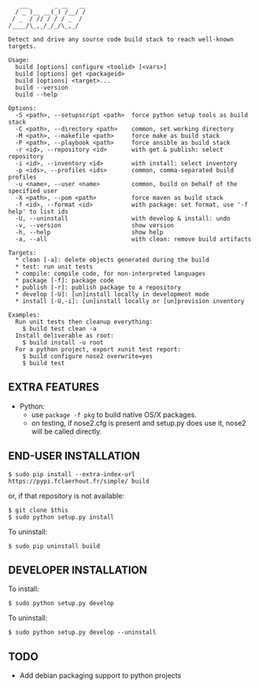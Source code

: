 	   ___       _ __   __
	  / _ )__ __(_) /__/ /
	 / _  / // / / / _  / 
	/____/\_,_/_/_/\_,_/  

	Detect and drive any source code build stack to reach well-known targets.
	
	Usage:
	  build [options] configure <toolid> [<vars>]
	  build [options] get <packageid>
	  build [options] <target>...
	  build --version
	  build --help
	
	Options:
	  -S <path>, --setupscript <path>  force python setup tools as build stack
	  -C <path>, --directory <path>    common, set working directory
	  -M <path>, --makefile <path>     force make as build stack
	  -P <path>, --playbook <path>     force ansible as build stack
	  -r <id>, --repository <id>       with get & publish: select repository
	  -i <id>, --inventory <id>        with install: select inventory
	  -p <ids>, --profiles <ids>       common, comma-separated build profiles
	  -u <name>, --user <name>         common, build on behalf of the specified user
	  -X <path>, --pom <path>          force maven as build stack
	  -f <id>, --format <id>           with package: set format, use '-f help' to list ids
	  -U, --uninstall                  with develop & install: undo
	  -v, --version                    show version
	  -h, --help                       show help
	  -a, --all                        with clean: remove build artifacts
	
	Targets:
	  * clean [-a]: delete objects generated during the build
	  * test: run unit tests
	  * compile: compile code, for non-interpreted languages
	  * package [-f]: package code
	  * publish [-r]: publish package to a repository
	  * develop [-U]: [un]install locally in development mode
	  * install [-U,-i]: [un]install locally or [un]provision inventory
	
	Examples:
	  Run unit tests then cleanup everything:
	    $ build test clean -a
	  Install deliverable as root:
	    $ build install -u root
	  For a python project, export xunit test report:
	    $ build configure nose2 overwrite=yes
	    $ build test

EXTRA FEATURES
--------------

  * Python:
    * use `package -f pkg` to build native OS/X packages.
    * on testing, if nose2.cfg is present and setup.py does use it, nose2 will be called directly.

END-USER INSTALLATION
---------------------

	$ sudo pip install --extra-index-url https://pypi.fclaerhout.fr/simple/ build

or, if that repository is not available:

	$ git clone $this
	$ sudo python setup.py install

To uninstall:

	$ sudo pip uninstall build

DEVELOPER INSTALLATION
----------------------

To install:

	$ sudo python setup.py develop

To uninstall:

	$ sudo python setup.py develop --uninstall

TODO
----

  * Add debian packaging support to python projects